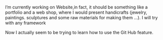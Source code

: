 I’m currently working on Website,in fact, it should be something like a portfolio and a web shop, where I would present handicrafts (jewelry, paintings. sculptures and some raw materials for making them ...). I will try with any framework

Now I actually seem to be trying to learn how to use the Git Hub feature.  



